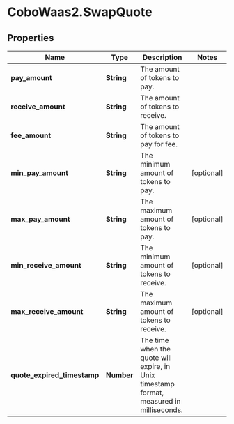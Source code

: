 # CoboWaas2.SwapQuote

## Properties

Name | Type | Description | Notes
------------ | ------------- | ------------- | -------------
**pay_amount** | **String** | The amount of tokens to pay. | 
**receive_amount** | **String** | The amount of tokens to receive. | 
**fee_amount** | **String** | The amount of tokens to pay for fee. | 
**min_pay_amount** | **String** | The minimum amount of tokens to pay. | [optional] 
**max_pay_amount** | **String** | The maximum amount of tokens to pay. | [optional] 
**min_receive_amount** | **String** | The minimum amount of tokens to receive. | [optional] 
**max_receive_amount** | **String** | The maximum amount of tokens to receive. | [optional] 
**quote_expired_timestamp** | **Number** | The time when the quote will expire, in Unix timestamp format, measured in milliseconds. | 


